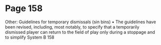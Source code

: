 # Page 158

Other:
Guidelines for temporary dismissals (sin bins)
• The guidelines have been revised, including, most notably, to specify that a
temporarily dismissed player can return to the field of play only during a
stoppage and to simplify System B
158
